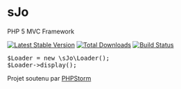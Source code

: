 sJo
=======

PHP 5 MVC Framework

[![Latest Stable Version](https://poser.pugx.org/johnstyle/sjo/v/stable.png)](https://packagist.org/packages/johnstyle/sjo) [![Total Downloads](https://poser.pugx.org/johnstyle/sjo/downloads.png)](https://packagist.org/packages/johnstyle/sjo) [![Build Status](https://travis-ci.org/johnstyle/sjo.png?branch=master)](https://travis-ci.org/johnstyle/sjo)

<pre>
$Loader = new \sJo\Loader();
$Loader->display();
</pre>

Projet soutenu par [PHPStorm](http://www.jetbrains.com/phpstorm/)
